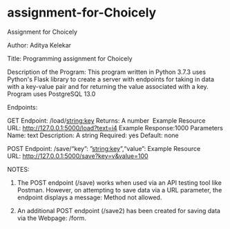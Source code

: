 # assignment-for-Choicely
Assignment for Choicely

Author: Aditya Kelekar

Title: Programming assignment for Choicely

Description of the Program:
This program written in Python 3.7.3 uses Python's Flask library to create a server with endpoints for taking in data with a key-value pair 
and for returning the value associated with a key. 
Program uses PostgreSQL 13.0

Endpoints:

GET Endpoint: /load/<string:key>
Returns: A number 
Example Resource URL: http://127.0.0.1:5000/load?text=i4
Example Response:1000
Parameters
Name: text
Description: A string
Required: yes
Default: none

POST Endpoint: /save/“key”: ”<string:key>”,“value”: <number>
Example Resource URL: http://127.0.0.1:5000/save?key=v&value=100

NOTES:

1. The POST endpoint (/save) works when used via an API testing tool like Postman. However, on attempting to save data via a URL parameter, 
the endpoint displays a message: Method not allowed.
 
2. An additional POST endpoint (/save2) has been created for saving data via the Webpage: /form.

